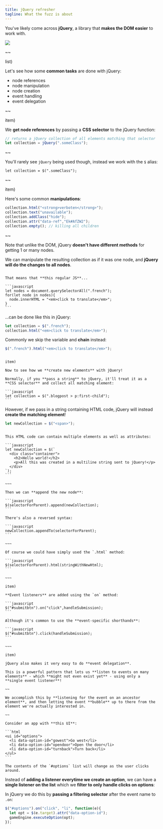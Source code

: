 ```yaml
---
title: jQuery refresher
tagline: What the fuzz is about
---
```


You've likely come across **jQuery**, a library that **makes the DOM easier** to work with.

![](resources/images/jquery.png)

~~

list)

Let's see how some **common tasks** are done with jQuery:

* node references
* node manipulation
* node creation
* event handling
* event delegation

~~

item)

We **get node references** by passing a **CSS selector** to the jQuery function:

```javascript
// returns a jQuery collection of all elements matching that selector
let collection = jQuery(".someClass");
```

~~

You'll rarely see `jQuery` being used though, instead we work with the `$` alias:

```
let collection = $(".someClass");
```
~~

item)

Here's some common **manipulations**:

```javascript
collection.html("<strong>verboten</strong>");
collection.text("unavailable");
collection.addClass("hide");
collection.attr("data-ref","Ek#AfZW2");
collection.empty(); // killing all children
```

~~

Note that unlike the DOM, jQuery **doesn't have different methods** for getting 1 or many nodes.

We can manipulate the resulting collection as if it was one node, and **jQuery will do the changes to all nodes**.

~~~

That means that **this regular JS**...

```javascript
let nodes = document.querySelectorAll(".french");
for(let node in nodes){
  node.innerHTML = "<em>click to translate</em>";
}
```

~~~

...can be done like this in jQuery:

```javascript
let collection = $(".french");
collection.html("<em>click to translate</em>");
```

Commonly we skip the variable and **chain** instead:

```javascript
$(".french").html("<em>click to translate</em>");
```

~~~

item)

Now to see how we **create new elements** with jQuery!

Normally, if you **pass a string** to jQuery, it'll treat it as a **CSS selector** and collect all matching element:

```javascript
let collection = $(".blogpost > p:first-child");
```

~~~~

However, if we pass in a string containing HTML code, jQuery will instead **create the matching element**!

```javascript
let newCollection = $("<span>");
```

~~~~

This HTML code can contain multiple elements as well as attributes:

```javascript
let newCollection = $(`
  <div class="container">
    <h2>Hello world!</h2>
    <p>All this was created in a multiline string sent to jQuery!</p>
  </div>
`);
```

~~~

Then we can **append the new node**:

```javascript
$(selectorForParent).append(newCollection);
```

There's also a reversed syntax:

```javascript
newCollection.appendTo(selectorForParent);
```

~~~

Of course we could have simply used the `.html` method:

```javascript
$(selectorForParent).html(stringWithNewHtml);
```

~~~

item)

**Event listeners** are added using the `on` method:

```javascript
$("#submitbtn").on("click",handleSubmission);
```

Although it's common to use the **event-specific shorthands**:

```javascript
$("#submitbtn").click(handleSubmission);
```

~~~

item)

jQuery also makes it very easy to do **event delegation**.

This is a powerful pattern that lets us **listen to events on many elements** - which **might not even exist yet** - using only a **single event listener**!

~~

We accomplish this by **listening for the event on an ancestor element**, and then letting the event **bubble** up to there from the element we're actually interested in.

~~

Consider an app with **this UI**:

```html
<ui id="options">
  <li data-option-id="gowest">Go west</li>
  <li data-option-id="opendoor">Open the door</li>
  <li data-option-id="turnback">Turn back</li>
</ul>
```

The contents of the `#options` list will change as the user clicks around.

~~~~

Instead of **adding a listener everytime we create an option**, we can have a **single listener on the list** which we **filter to only handle clicks on options**:

In jQuery we do this by **passing a filtering selector** after the event name to `.on`:

```javascript
$("#options").on("click", "li", function(e){
  let opt = $(e.target).attr("data-option-id");
  gameEngine.executeOption(opt);
});
```
